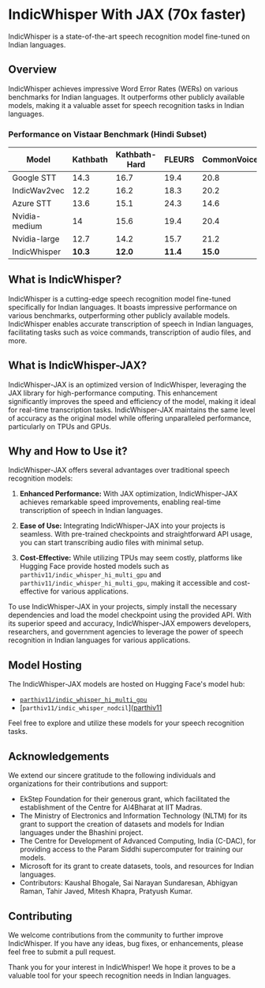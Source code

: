 # IndicWhisper With JAX (70x faster)

IndicWhisper is a state-of-the-art speech recognition model fine-tuned on Indian languages. 

## Overview

IndicWhisper achieves impressive Word Error Rates (WERs) on various benchmarks for Indian languages. It outperforms other publicly available models, making it a valuable asset for speech recognition tasks in Indian languages.

### Performance on Vistaar Benchmark (Hindi Subset)

| Model         | Kathbath | Kathbath-Hard | FLEURS   | CommonVoice | IndicTTS | MUCS         | Gramvaani | Average   |
|---------------|----------|---------------|----------|-------------|----------|--------------|-----------|-----------|
| Google STT    | 14.3     | 16.7          | 19.4     | 20.8        | 18.3     | 17.8         | 59.9      | 23.9      |
| IndicWav2vec  | 12.2     | 16.2          | 18.3     | 20.2        | 15       | 22.9         | 42.1      | 21        |
| Azure STT     | 13.6     | 15.1          | 24.3     | 14.6        | 15.2     | 15.1         | 42.3      | 20        |
| Nvidia-medium | 14       | 15.6          | 19.4     | 20.4        | 12.3     | 12.4         | 41.3      | 19.4      |
| Nvidia-large  | 12.7     | 14.2          | 15.7     | 21.2        | 12.2     | **11.8**     | 42.6      | 18.6      |
| IndicWhisper  | **10.3** | **12.0**      | **11.4** | **15.0**    | **7.6**  | 12           | **26.8**  | **13.6**  |


## What is IndicWhisper?

IndicWhisper is a cutting-edge speech recognition model fine-tuned specifically for Indian languages. It boasts impressive performance on various benchmarks, outperforming other publicly available models. IndicWhisper enables accurate transcription of speech in Indian languages, facilitating tasks such as voice commands, transcription of audio files, and more.

## What is IndicWhisper-JAX?

IndicWhisper-JAX is an optimized version of IndicWhisper, leveraging the JAX  library for high-performance computing. This enhancement significantly improves the speed and efficiency of the model, making it ideal for real-time transcription tasks. IndicWhisper-JAX maintains the same level of accuracy as the original model while offering unparalleled performance, particularly on TPUs and GPUs.

## Why and How to Use it?

IndicWhisper-JAX offers several advantages over traditional speech recognition models:

1. **Enhanced Performance:** With JAX optimization, IndicWhisper-JAX achieves remarkable speed improvements, enabling real-time transcription of speech in Indian languages.
   
2. **Ease of Use:** Integrating IndicWhisper-JAX into your projects is seamless. With pre-trained checkpoints and straightforward API usage, you can start transcribing audio files with minimal setup.
   
3. **Cost-Effective:** While utilizing TPUs may seem costly, platforms like Hugging Face provide hosted models such as `parthiv11/indic_whisper_hi_multi_gpu` and `parthiv11/indic_whisper_hi_multi_gpu`, making it accessible and cost-effective for various applications.

To use IndicWhisper-JAX in your projects, simply install the necessary dependencies and load the model checkpoint using the provided API. With its superior speed and accuracy, IndicWhisper-JAX empowers developers, researchers, and government agencies to leverage the power of speech recognition in Indian languages for various applications.

## Model Hosting

The IndicWhisper-JAX models are hosted on Hugging Face's model hub:

- [`parthiv11/indic_whisper_hi_multi_gpu`](https://huggingface.co/parthiv11/indic_whisper_hi_multi_gpu)
- [`parthiv11/indic_whisper_nodcil`]([parthiv11](https://huggingface.co/parthiv11/indic_whisper_nodcil)

Feel free to explore and utilize these models for your speech recognition tasks.

## Acknowledgements

We extend our sincere gratitude to the following individuals and organizations for their contributions and support:

- EkStep Foundation for their generous grant, which facilitated the establishment of the Centre for AI4Bharat at IIT Madras.
- The Ministry of Electronics and Information Technology (NLTM) for its grant to support the creation of datasets and models for Indian languages under the Bhashini project.
- The Centre for Development of Advanced Computing, India (C-DAC), for providing access to the Param Siddhi supercomputer for training our models.
- Microsoft for its grant to create datasets, tools, and resources for Indian languages.
- Contributors: Kaushal Bhogale, Sai Narayan Sundaresan, Abhigyan Raman, Tahir Javed, Mitesh Khapra, Pratyush Kumar.

## Contributing

We welcome contributions from the community to further improve IndicWhisper. If you have any ideas, bug fixes, or enhancements, please feel free to submit a pull request.

Thank you for your interest in IndicWhisper! We hope it proves to be a valuable tool for your speech recognition needs in Indian languages.
